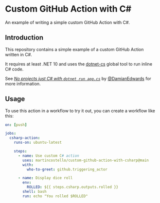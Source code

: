 # Custom GitHub Action with C#

An example of writing a simple custom GitHub Action with C#.

## Introduction

This repository contains a simple example of a custom GitHub Action written in C#.

It requires at least .NET 10 and uses the [dotnet-cs](https://github.com/DamianEdwards/csrun)
global tool to run inline C# code.

See [_No projects just C# with `dotnet run app.cs`_](https://youtu.be/98MizuB7i-w)
by [@DamianEdwards](https://github.com/DamianEdwards) for more information.

## Usage

To use this action in a workflow to try it out, you can create a workflow like this:

```yaml
on: [push]

jobs:
  csharp-action:
    runs-on: ubuntu-latest

    steps:
      - name: Use custom C# action
        uses: martincostello/custom-github-action-with-csharp@main
        with:
          who-to-greet: github.triggering_actor

      - name: Display dice roll
        env:
          ROLLED: ${{ steps.csharp.outputs.rolled }}
        shell: bash
        run: echo "You rolled $ROLLED"
```
